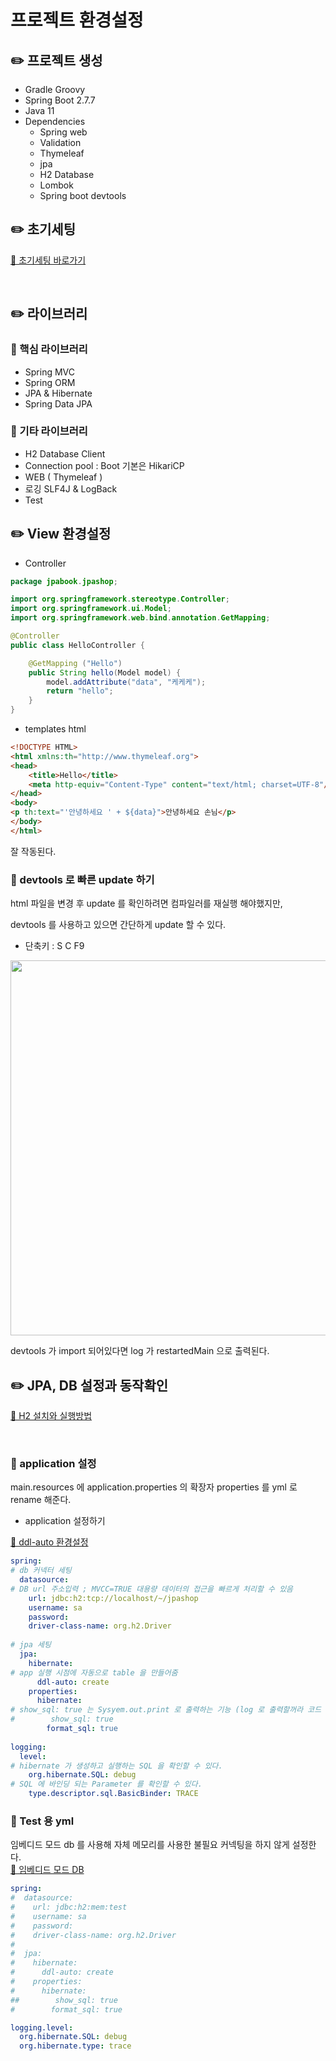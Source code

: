 # 프로젝트 환경설정

## ✏️ 프로젝트 생성

- Gradle Groovy
- Spring Boot 2.7.7
- Java 11
- Dependencies
    - Spring web
    - Validation
    - Thymeleaf
    - jpa
    - H2 Database
    - Lombok
    - Spring boot devtools

## ✏️ 초기세팅

[🔗 초기세팅 바로가기](https://github.com/choideakook/TIL/blob/main/Spring/0%20Spring%20TIL/Intellij%20프로젝트%20생성후%20기본%20세팅.md)

<br>

## ✏️ 라이브러리

### 📍 핵심 라이브러리

- Spring MVC
- Spring ORM
- JPA & Hibernate
- Spring Data JPA

### 📍 기타 라이브러리

- H2 Database Client
- Connection pool : Boot 기본은 HikariCP
- WEB ( Thymeleaf )
- 로깅 SLF4J & LogBack
- Test

## ✏️ View 환경설정

- Controller

```java
package jpabook.jpashop;

import org.springframework.stereotype.Controller;
import org.springframework.ui.Model;
import org.springframework.web.bind.annotation.GetMapping;

@Controller
public class HelloController {

    @GetMapping ("Hello")
    public String hello(Model model) {
        model.addAttribute("data", "케케케");
        return "hello";
    }
}
```

- templates html

```html
<!DOCTYPE HTML>
<html xmlns:th="http://www.thymeleaf.org">
<head>
    <title>Hello</title>
    <meta http-equiv="Content-Type" content="text/html; charset=UTF-8"/>
</head>
<body>
<p th:text="'안녕하세요 ' + ${data}">안녕하세요 손님</p>
</body>
</html>
```

잘 작동된다.

### 📍 devtools 로 빠른 update 하기

html 파일을 변경 후 update 를 확인하려면 컴파일러를 재실행 해야했지만,

devtools 를 사용하고 있으면 간단하게 update 할 수 있다.

- 단축키 : S C F9

<img width="600" src="https://user-images.githubusercontent.com/115536240/211438235-6eb34bc9-f064-4a51-a2fb-5a3bdfd622d1.png">

devtools 가 import 되어있다면 log 가 restartedMain 으로 출력된다.

## ✏️ JPA, DB 설정과 동작확인

[🔗 H2 설치와 실행방법](https://github.com/choideakook/TIL/blob/main/Spring/1%20Spring%20입문/4%20Spring%20DB%20접근%20기술/221214%20h2%20데이터%20기본%20작동%20방법.md)

<br>

### 📍 application 설정

main.resources 에 application.properties 의 확장자 properties 를 yml 로 rename 해준다.

- application 설정하기  

[🔗 ddl-auto 환경설정](https://github.com/choideakook/TIL/blob/main/Spring/0%20Spring%20TIL/ddl-auto%20옵션.md)

```yaml
spring:
# db 커넥터 세팅
  datasource:
# DB url 주소입력 ; MVCC=TRUE 대용량 데이터의 접근을 빠르게 처리할 수 있음
    url: jdbc:h2:tcp://localhost/~/jpashop
    username: sa
    password:
    driver-class-name: org.h2.Driver
    
# jpa 세팅
  jpa:
    hibernate:
# app 실행 시점에 자동으로 table 을 만들어줌
      ddl-auto: create
    properties:
      hibernate:
# show_sql: true 는 Sysyem.out.print 로 출력하는 기능 (log 로 출력할꺼라 코드 비활성화)
#        show_sql: true
        format_sql: true
        
logging:
  level:
# hibernate 가 생성하고 실행하는 SQL 을 확인할 수 있다.
    org.hibernate.SQL: debug
# SQL 에 바인딩 되는 Parameter 를 확인할 수 있다.
    type.descriptor.sql.BasicBinder: TRACE
```

### 📍 Test 용 yml
임베디드 모드 db 를 사용해 자체 메모리를 사용한 불필요 커넥팅을 하지 않게 설정한다.  
[🔗 임베디드 모드 DB](https://github.com/choideakook/TIL/blob/main/Spring/7%20DB%20접근%20활용/2%20DB%20접근%20기술%20Test/230203%202%20Test%20임베디드%20모드%20DB.md)  

```yaml
spring:
#  datasource:
#    url: jdbc:h2:mem:test
#    username: sa
#    password:
#    driver-class-name: org.h2.Driver
#
#  jpa:
#    hibernate:
#      ddl-auto: create
#    properties:
#      hibernate:
##        show_sql: true
#        format_sql: true

logging.level:
  org.hibernate.SQL: debug
  org.hibernate.type: trace
```
